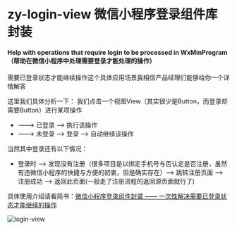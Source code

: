 # zy-login-view 微信小程序登录组件库封装
#### Help with operations that require login to be processed in WxMinProgram（帮助在微信小程序中处理需要登录才能处理的操作）

需要已登录状态才能继续操作这个具体应用场景我相信产品经理们能够给你一个详情解答

这里我们具体分析一下：
我们点击一个视图View（其实很少是Button，而登录却需要Button）进行某项操作
- ---> 已登录 --> 执行该操作
- ---> 未登录 --> 登录 --> 自动继续该操作

当然其中登录还有以下情况：

- 登录时 --> 发现没有注册（很多项目是以绑定手机号与否认定是否注册，虽然有违微信小程序的快捷与方便的初衷，但是确实存在）--> 跳转注册页面 --> 注册成功 --> 返回此页面(一般走了注册流程的返回源页面就行了)

具体使用介绍请看简书：[微信小程序登录组件封装 —— 一次性解决需要已登录状态才能继续的操作](https://www.jianshu.com/p/1abbf8655425)

![login-view](https://upload-images.jianshu.io/upload_images/2955252-e1f03eb05c18c1be.gif?imageMogr2/auto-orient/strip%7CimageView2/2/w/640)
